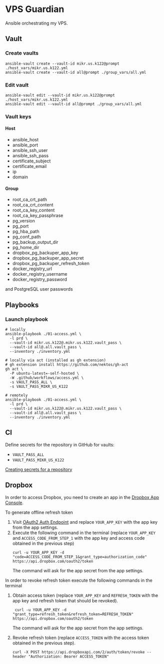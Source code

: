 # VPS Guardian

Ansible orchestrating my VPS.

## Vault

### Create vaults

```shell
ansible-vault create --vault-id mikr.us.k122@prompt ./host_vars/mikr.us.k122.yml
ansible-vault create --vault-id all@prompt ./group_vars/all.yml
```

### Edit vault

```shell
ansible-vault edit --vault-id mikr.us.k122@prompt ./host_vars/mikr.us.k122.yml
ansible-vault edit --vault-id all@prompt ./group_vars/all.yml
```

### Vault keys

#### Host
* ansible_host
* ansible_port
* ansible_ssh_user
* ansible_ssh_pass
* certificate_subject
* certificate_email
* ip
* domain

#### Group

* root_ca_crt_path
* root_ca_crt_content
* root_ca_key_content
* root_ca_key_passphrase
* pg_version
* pg_port
* pg_hba_path
* pg_conf_path
* pg_backup_output_dir
* pg_home_dir
* dropbox_pg_backuper_app_key
* dropbox_pg_backuper_app_secret
* dropbox_pg_backuper_refresh_token
* docker_registry_url
* docker_registry_username
* docker_registry_password

and PostgreSQL user passwords

## Playbooks

### Launch playbook

```shell
# locally
ansible-playbook ./01-access.yml \
  -l prd \
  --vault-id mikr.us.k122@.mikr.us.k122.vault_pass \
  --vault-id all@.all.vault_pass \
  --inventory ./inventory.yml
```

```shell
# locally via act (installed as gh extension)
# gh extension install https://github.com/nektos/gh-act
gh act \
  -P ubuntu-latest=-self-hosted \ 
  -W .github/workflows/access.yml \
  -s VAULT_PASS_ALL \
  -s VAULT_PASS_MIKR_US_K122
```



```shell
# remotely
ansible-playbook ./01-access.yml \
  -l prd \
  --vault-id mikr.us.k122@.mikr.us.k122.vault_pass \
  --vault-id all@.all.vault_pass \
  --inventory ./inventory.yml
```

## CI

Define secrets for the repository in GitHub for vaults:

* `VAULT_PASS_ALL`
* `VAULT_PASS_MIKR_US_K122`

[Creating secrets for a repository](https://docs.github.com/en/actions/security-guides/using-secrets-in-github-actions#creating-secrets-for-a-repository)

## Dropbox

In order to access Dropbox, you need to create an app in the [Dropbox App Console](https://www.dropbox.com/developers/apps).


To generate offline refresh token 

1. Visit [OAuth2 Auth Endpoint](https://www.dropbox.com/oauth2/authorize?client_id=YOUR_APP_KEY&response_type=code&token_access_type=offline)
and replace `YOUR_APP_KEY` with the app key from the app settings.
2. Execute the following command in the terminal (replace `YOUR_APP_KEY` and `ACCESS_CODE_FROM_STEP_1` with the app key and access code obtained in the previous step)
    ```shell
    curl -u YOUR_APP_KEY -d "code=ACCESS_CODE_FROM_STEP_1&grant_type=authorization_code" https://api.dropbox.com/oauth2/token
    ```
   The command will ask for the app secret from the app settings.


In order to revoke refresh token execute the following commands in the terminal
1. Obtain access token (replace `YOUR_APP_KEY` and `REFRESH_TOKEN` with the app key and refresh token that should be revoked).
   ```shell
    curl -u YOUR_APP_KEY -d "grant_type=refresh_token&refresh_token=REFRESH_TOKEN" https://api.dropbox.com/oauth2/token
   ```
   The command will ask for the app secret from the app settings.

2. Revoke refresh token (replace `ACCESS_TOKEN` with the access token obtained in the previous step).
   ```shell
   curl -X POST https://api.dropboxapi.com/2/auth/token/revoke --header "Authorization: Bearer ACCESS_TOKEN"
   ```
